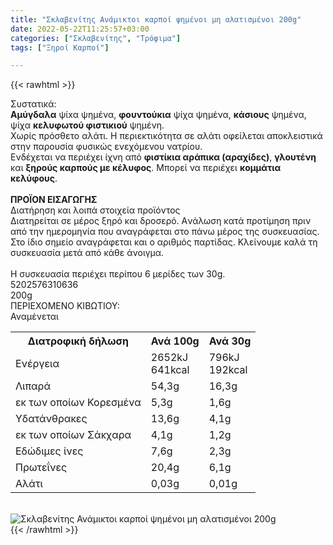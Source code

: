 ```yaml
---
title: "Σκλαβενίτης Ανάμικτοι καρποί ψημένοι μη αλατισμένοι 200g"
date: 2022-05-22T11:25:57+03:00
categories: ["Σκλαβενίτης", "Τρόφιμα"]
tags: ["Ξηροί Καρποί"]

---
```

{{< rawhtml >}}

<div class="sload464"><div class="product"><div id="sistatika">Συστατικά:</div><div class="alltext"><b>Αμύγδαλα</b> ψίxα ψημένα, <b>φουντούκια</b> ψίχα ψημένα, <b>κάσιους</b> ψημένα, ψίχα <b>κελυφωτού φιστικιού</b> ψημένη.<br>Χωρίς πρόσθετο αλάτι. Η περιεκτικότητα σε αλάτι οφείλεται αποκλειστικά στην παρουσία φυσικώς ενεχόμενου νατρίου.<br>Ενδέχεται να περιέχει ίχνη από <b>φιστίκια αράπικα (αραχίδες)</b>, <b>γλουτένη</b> και <b>ξηρούς καρπούς με κέλυφος</b>. Μπορεί να περιέχει <b>κομμάτια κελύφους</b>.<br><br><b>ΠΡΟΪΟΝ ΕΙΣΑΓΩΓΗΣ</b></div><div id="loipa">Διατήρηση και λοιπά στοιχεία προϊόντος</div><div class="alltext">Διατηρείται σε μέρος ξηρό και δροσερό. Aνάλωση κατά προτίμηση πριν από την ημερομηνία που αναγράφεται στο πάνω μέρος της συσκευασίας. Στο ίδιο σημείο αναγράφεται και ο αριθμός παρτίδας. Κλείνουμε καλά τη συσκευασία μετά από κάθε άνοιγμα.<br><br>Η συσκευασία περιέχει περίπου 6 μερίδες των 30g.</div><div id="barcode"><div id="barimage1"></div><span id="bartext">5202576310636</span></div><div id="varos"><div id="varosimage1"></div><span id="varostext">200g</span></div><div id="kivotio">ΠΕΡΙΕΧΟΜΕΝΟ ΚΙΒΩΤΙΟΥ:<br>Αναμένεται</div><div class="tabout"><table id="diatable"><tbody><tr><th>Διατροφική δήλωση</th><th>Ανά 100g</th><th>Ανά 30g</th></tr><tr><td class="texr2">Ενέργεια</td><td class="texr">2652kJ<br>641kcal</td><td class="texr">796kJ<br>192kcal</td></tr><tr><td class="texr2">Λιπαρά</td><td class="texr">54,3g</td><td class="texr">16,3g</td></tr><tr><td class="gray">εκ των οποίων Κορεσµένα</td><td class="gray2">5,3g</td><td class="gray2">1,6g</td></tr><tr><td class="texr2">Yδατάνθρακες</td><td class="texr">13,6g</td><td class="texr">4,1g</td></tr><tr><td class="gray">εκ των οποίων Σάκχαρα</td><td class="gray2">4,1g</td><td class="gray2">1,2g</td></tr><tr><td class="texr2">Eδώδιμες ίνες</td><td class="texr">7,6g</td><td class="texr">2,3g</td></tr><tr><td class="texr2">Πρωτεΐνες</td><td class="texr">20,4g</td><td class="texr">6,1g</td></tr><tr><td class="texr2">Αλάτι</td><td class="texr">0,03g</td><td class="texr">0,01g</td></tr></tbody></table></div><br><div class="pimg"><img alt="Σκλαβενίτης Ανάμικτοι καρποί ψημένοι μη αλατισμένοι 200g" title="Σκλαβενίτης Ανάμικτοι καρποί ψημένοι μη αλατισμένοι 200g" src="/media/images/sklavenitis-anamiktoi-karpoi-pshmenoi-mh-alatismenoi-200g.jpg"></div></div></div>
{{< /rawhtml >}}


